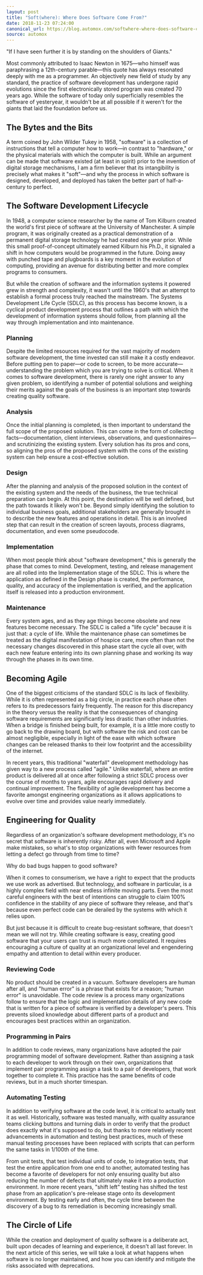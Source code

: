 ```yaml
---
layout: post
title: "Soft(where): Where Does Software Come From?"
date: 2018-11-23 07:24:00
canonical_url: https://blog.automox.com/softwhere-where-does-software-come-from
source: automox
---
```


"If I have seen further it is by standing on the shoulders of Giants."

Most commonly attributed to Isaac Newton in 1675—who himself was paraphrasing a 12th-century parable—this quote has always resonated deeply with me as a programmer. An objectively new field of study by any standard, the practice of software development has undergone rapid evolutions since the first electronically stored program was created 70 years ago. While the software of today only superficially resembles the software of yesteryear, it wouldn't be at all possible if it weren't for the giants that laid the foundation before us.

## The Bytes and the Bits

A term coined by John Wilder Tukey in 1958, "software" is a collection of instructions that tell a computer how to work—in contrast to "hardware," or the physical materials with which the computer is built. While an argument can be made that software existed (at least in spirit) prior to the invention of digital storage mechanisms, I am a firm believer that its intangibility is precisely what makes it "soft"—and why the process in which software is designed, developed, and deployed has taken the better part of half-a-century to perfect.

## The Software Development Lifecycle

In 1948, a computer science researcher by the name of Tom Kilburn created the world's first piece of software at the University of Manchester. A simple program, it was originally created as a practical demonstration of a permanent digital storage technology he had created one year prior. While this small proof-of-concept ultimately earned Kilburn his Ph.D., it signaled a shift in how computers would be programmed in the future. Doing away with punched tape and plugboards is a key moment in the evolution of computing, providing an avenue for distributing better and more complex programs to consumers.

But while the creation of software and the information systems it powered grew in strength and complexity, it wasn't until the 1960's that an attempt to establish a formal process truly reached the mainstream. The Systems Development Life Cycle (SDLC), as this process has become known, is a cyclical product development process that outlines a path with which the development of information systems should follow, from planning all the way through implementation and into maintenance.

### Planning

Despite the limited resources required for the vast majority of modern software development, the time invested can still make it a costly endeavor. Before putting pen to paper—or code to screen, to be more accurate—understanding the problem which you are trying to solve is critical. When it comes to software development, there is rarely one right answer to any given problem, so identifying a number of potential solutions and weighing their merits against the goals of the business is an important step towards creating quality software.

### Analysis

Once the initial planning is completed, is then important to understand the full scope of the proposed solution. This can come in the form of collecting facts—documentation, client interviews, observations, and questionnaires—and scrutinizing the existing system. Every solution has its pros and cons, so aligning the pros of the proposed system with the cons of the existing system can help ensure a cost-effective solution.

### Design

After the planning and analysis of the proposed solution in the context of the existing system and the needs of the business, the true technical preparation can begin. At this point, the destination will be well defined, but the path towards it likely won't be. Beyond simply identifying the solution to individual business goals, additional stakeholders are generally brought in to describe the new features and operations in detail. This is an involved step that can result in the creation of screen layouts, process diagrams, documentation, and even some pseudocode.

### Implementation

When most people think about "software development," this is generally the phase that comes to mind. Development, testing, and release management are all rolled into the Implementation stage of the SDLC. This is where the application as defined in the Design phase is created, the performance, quality, and accuracy of the implementation is verified, and the application itself is released into a production environment.

### Maintenance

Every system ages, and as they age things become obsolete and new features become necessary. The SDLC is called a "life cycle" because it is just that: a cycle of life. While the maintenance phase can sometimes be treated as the digital manifestation of hospice care, more often than not the necessary changes discovered in this phase start the cycle all over, with each new feature entering into its own planning phase and working its way through the phases in its own time.

## Becoming Agile

One of the biggest criticisms of the standard SDLC is its lack of flexibility. While it is often represented as a big circle, in practice each phase often refers to its predecessors fairly frequently. The reason for this discrepancy in the theory versus the reality is that the consequences of changing software requirements are significantly less drastic than other industries. When a bridge is finished being built, for example, it is a little more costly to go back to the drawing board, but with software the risk and cost can be almost negligible, especially in light of the ease with which software changes can be released thanks to their low footprint and the accessibility of the internet.

In recent years, this traditional "waterfall" development methodology has given way to a new process called "agile." Unlike waterfall, where an entire product is delivered all at once after following a strict SDLC process over the course of months to years, agile encourages rapid delivery and continual improvement. The flexibility of agile development has become a favorite amongst engineering organizations as it allows applications to evolve over time and provides value nearly immediately.

## Engineering for Quality

Regardless of an organization's software development methodology, it's no secret that software is inherently risky. After all, even Microsoft and Apple make mistakes, so what's to stop organizations with fewer resources from letting a defect go through from time to time?

Why do bad bugs happen to good software?

When it comes to consumerism, we have a right to expect that the products we use work as advertised. But technology, and software in particular, is a highly complex field with near endless infinite moving parts. Even the most careful engineers with the best of intentions can struggle to claim 100% confidence in the stability of any piece of software they release, and that's because even perfect code can be derailed by the systems with which it relies upon.

But just because it is difficult to create bug-resistant software, that doesn't mean we will not try. While creating software is easy, creating good software that your users can trust is much more complicated. It requires encouraging a culture of quality at an organizational level and engendering empathy and attention to detail within every producer.

### Reviewing Code

No product should be created in a vacuum. Software developers are human after all, and "human error" is a phrase that exists for a reason; "human error" is unavoidable. The code review is a process many organizations follow to ensure that the logic and implementation details of any new code that is written for a piece of software is verified by a developer's peers. This prevents siloed knowledge about different parts of a product and encourages best practices within an organization.

### Programming in Pairs

In addition to code reviews, many organizations have adopted the pair programming model of software development. Rather than assigning a task to each developer to work through on their own, organizations that implement pair programming assign a task to a pair of developers, that work together to complete it. This practice has the same benefits of code reviews, but in a much shorter timespan.

### Automating Testing

In addition to verifying software at the code level, it is critical to actually test it as well. Historically, software was tested manually, with quality assurance teams clicking buttons and turning dials in order to verify that the product does exactly what it's supposed to do, but thanks to more relatively recent advancements in automation and testing best practices, much of these manual testing processes have been replaced with scripts that can perform the same tasks in 1/100th of the time.

From unit tests, that test individual units of code, to integration tests, that test the entire application from one end to another, automated testing has become a favorite of developers for not only ensuring quality but also reducing the number of defects that ultimately make it into a production environment. In more recent years, "shift left" testing has shifted the test phase from an application's pre-release stage onto its development environment. By testing early and often, the cycle time between the discovery of a bug to its remediation is becoming increasingly small.

## The Circle of Life

While the creation and deployment of quality software is a deliberate act, built upon decades of learning and experience, it doesn't all last forever. In the next article of this series, we will take a look at what happens when software is no longer maintained, and how you can identify and mitigate the risks associated with deprecations.